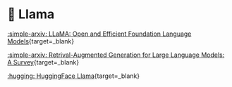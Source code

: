 # :llama: Llama

[:simple-arxiv: LLaMA: Open and Efficient Foundation Language Models](https://arxiv.org/abs/2302.13971){target=_blank}

[:simple-arxiv: Retrival-Augmented Generation for Large Language Models: A Survey](https://arxiv.org/pdf/2312.10997v1.pdf){target=_blank}

[:hugging: HuggingFace Llama](https://huggingface.co/docs/transformers/model_doc/llama){target=_blank}